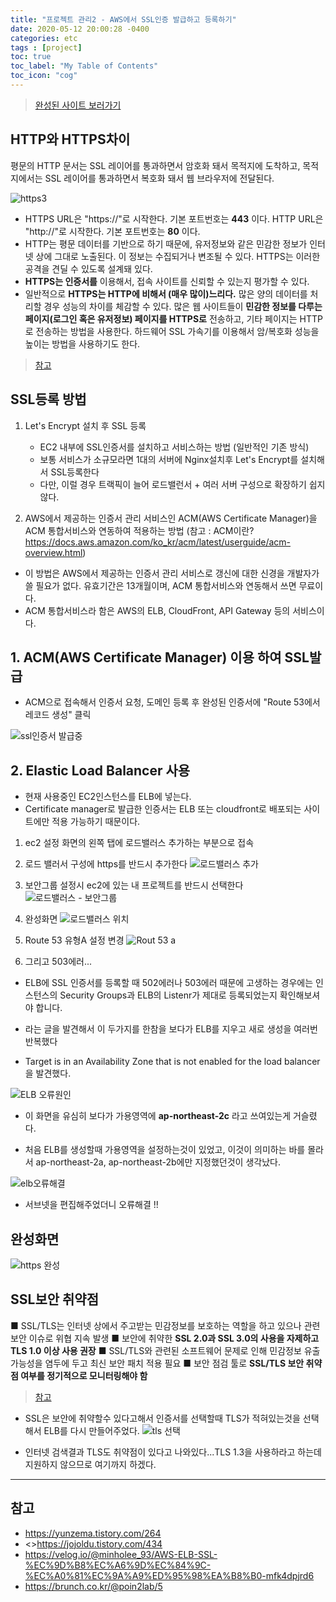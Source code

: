 ```yaml
---
title: "프로젝트 관리2 - AWS에서 SSL인증 발급하고 등록하기"
date: 2020-05-12 20:00:28 -0400
categories: etc
tags : [project]
toc: true
toc_label: "My Table of Contents"
toc_icon: "cog"
---
```


> [완성된 사이트 보러가기](https://www.devham76.com)

## HTTP와 HTTPS차이
평문의 HTTP 문서는 SSL 레이어를 통과하면서 암호화 돼서 목적지에 도착하고, 목적지에서는 SSL 레이어를 통과하면서 복호화 돼서 웹 브라우저에 전달된다.

![https3](https://user-images.githubusercontent.com/55946791/81721497-e8df5600-94ba-11ea-919f-52f3814b60ab.png)
- HTTPS URL은 "https://"로 시작한다. 기본 포트번호는 __443__ 이다. HTTP URL은 "http://"로 시작한다. 기본 포트번호는 __80__ 이다.
- HTTP는 평문 데이터를 기반으로 하기 때문에, 유저정보와 같은 민감한 정보가 인터넷 상에 그대로 노출된다. 이 정보는 수집되거나 변조될 수 있다. HTTPS는 이러한 공격을 견딜 수 있도록 설계돼 있다.
- __HTTPS는 인증서를__ 이용해서, 접속 사이트를 신뢰할 수 있는지 평가할 수 있다.
- 일반적으로 __HTTPS는 HTTP에 비해서 (매우 많이)느리다.__ 많은 양의 데이터를 처리할 경우 성능의 차이를 체감할 수 있다. 많은 웹 사이트들이 __민감한 정보를 다루는 페이지(로그인 혹은 유저정보) 페이지를 HTTPS로__ 전송하고, 기타 페이지는 HTTP로 전송하는 방법을 사용한다. 하드웨어 SSL 가속기를 이용해서 암/복호화 성능을 높이는 방법을 사용하기도 한다.

> [참고](https://www.joinc.co.kr/w/Site/Network_Programing/AdvancedComm/HTTP#s-5.)


## SSL등록 방법
1. Let's Encrypt 설치 후 SSL 등록
	- EC2 내부에 SSL인증서를 설치하고 서비스하는 방법 (일반적인 기존 방식)
	- 보통 서비스가 소규모라면 1대의 서버에 Nginx설치후 Let's Encrypt를 설치해서 SSL등록한다
	- 다만, 이럴 경우 트랙픽이 늘어 로드밸런서 + 여러 서버 구성으로 확장하기 쉽지 않다.


2. AWS에서 제공하는 인증서 관리 서비스인 ACM(AWS Certificate Manager)을 ACM 통합서비스와 연동하여 적용하는 방법
(참고 : ACM이란? https://docs.aws.amazon.com/ko_kr/acm/latest/userguide/acm-overview.html)
- 이 방법은 AWS에서 제공하는 인증서 관리 서비스로 갱신에 대한 신경을 개발자가 쓸 필요가 없다. 유효기간은 13개월이며, ACM 통합서비스와 연동해서 쓰면 무료이다.
- ACM 통합서비스라 함은 AWS의 ELB, CloudFront, API Gateway 등의 서비스이다.

## 1. ACM(AWS Certificate Manager) 이용 하여 SSL발급
- ACM으로 접속해서 인증서 요청, 도메인 등록 후 완성된 인증서에 "Route 53에서 레코드 생성" 클릭

![ssl인증서 발급중](https://user-images.githubusercontent.com/55946791/81703227-410c5d00-94a7-11ea-98fa-c141fd4e3018.JPG)

## 2. Elastic Load Balancer 사용

- 현재 사용중인 EC2인스턴스를 ELB에 넣는다.
- Certificate manager로 발급한 인증서는 ELB 또는 cloudfront로 배포되는 사이트에만 적용 가능하기 때문이다.

1. ec2 설정 화면의 왼쪽 탭에 로드밸러스 추가하는 부분으로 접속

2. 로드 밸러서 구성에 https를 반드시 추가한다
![로드밸러스 추가](https://user-images.githubusercontent.com/55946791/81705720-4f0fad00-94aa-11ea-8fe4-5ef800f368d4.JPG)

3. 보안그룹 설정시 ec2에 있는 내 프로젝트를 반드시 선택한다
![로드밸러스 - 보안그룹](https://user-images.githubusercontent.com/55946791/81705727-5040da00-94aa-11ea-91dd-4eef41b93a62.JPG)

4. 완성화면
![로드밸러스 위치](https://user-images.githubusercontent.com/55946791/81705723-4fa84380-94aa-11ea-9d67-1866ebaffd80.JPG)


5. Route 53 유형A 설정 변경
![Rout 53 a](https://user-images.githubusercontent.com/55946791/81719774-72d9ef80-94b8-11ea-86d1-3004c4db4569.JPG)

6. 그리고 503에러...

- ELB에 SSL 인증서를 등록할 때 502에러나 503에러 때문에 고생하는 경우에는 인스턴스의 Security Groups과 ELB의 Listenr가 제대로 등록되었는지 확인해보셔야 합니다.

- 라는 글을 발견해서 이 두가지를 한참을 보다가 ELB를 지우고 새로 생성을 여러번 반복했다


- Target is in an Availability Zone that is not enabled for the load balancer 을 발견했다.

![ELB 오류원인](https://user-images.githubusercontent.com/55946791/81720310-2fcc4c00-94b9-11ea-8cd4-559f953e194d.JPG)

- 이 화면을 유심히 보다가 가용영역에 __ap-northeast-2c__ 라고 쓰여있는게 거슬렸다.

- 처음 ELB를 생성할때 가용영역을 설정하는것이 있었고, 이것이 의미하는 바를 몰라서 ap-northeast-2a, ap-northeast-2b에만 지정했던것이 생각났다.

![elb오류해결](https://user-images.githubusercontent.com/55946791/81720728-c1d45480-94b9-11ea-9bfc-baaf4fb3de57.JPG)

- 서브넷을 편집해주었더니 오류해결 !!

## 완성화면
![https 완성](https://user-images.githubusercontent.com/55946791/81720899-fba55b00-94b9-11ea-889d-06bfe51275e7.JPG)


## SSL보안 취약점
■ SSL/TLS는 인터넷 상에서 주고받는 민감정보를 보호하는 역할을 하고 있으나 관련 보안 이슈로 위협 지속 발생
■ 보안에 취약한 __SSL 2.0과 SSL 3.0의 사용을 자제하고 TLS 1.0 이상 사용 권장__
■ SSL/TLS와 관련된 소프트웨어 문제로 인해 민감정보 유출 가능성을 염두에 두고 최신 보안 패치 적용 필요
■ 보안 점검 툴로 __SSL/TLS 보안 취약점 여부를 정기적으로 모니터링해야 함__

> [참고](https://spri.kr/posts/view/19827?code=industry_trend)

- SSL은 보안에 취약할수 있다고해서 인증서를 선택할때 TLS가 적혀있는것을 선택해서 ELB를 다시 만들어주었다.
![tls 선택](https://user-images.githubusercontent.com/55946791/81723019-2fce4b00-94bd-11ea-866a-82d643099b2a.JPG)

- 인터넷 검색결과 TLS도 취약점이 있다고 나와있다...TLS 1.3을 사용하라고 하는데 지원하지 않으므로 여기까지 하겠다.

---
## 참고
- <https://yunzema.tistory.com/264>
- <>https://jojoldu.tistory.com/434
- <https://velog.io/@minholee_93/AWS-ELB-SSL-%EC%9D%B8%EC%A6%9D%EC%84%9C-%EC%A0%81%EC%9A%A9%ED%95%98%EA%B8%B0-mfk4dpjrd6>
- <https://brunch.co.kr/@poin2lab/5>
